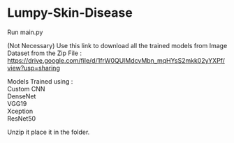 # Lumpy-Skin-Disease

Run main.py

(Not Necessary) Use this link to download all the trained models from Image Dataset from the Zip File :
https://drive.google.com/file/d/1frW0QUlMdcvMbn_mqHYsS2mkk02yYXPf/view?usp=sharing

Models Trained using :<br>
Custom CNN<br>
DenseNet<br>
VGG19<br>
Xception<br>
ResNet50

Unzip it place it in the folder.
